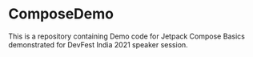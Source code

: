 # ComposeDemo
This is a repository containing Demo code for Jetpack Compose Basics demonstrated for DevFest India 2021 speaker session.

